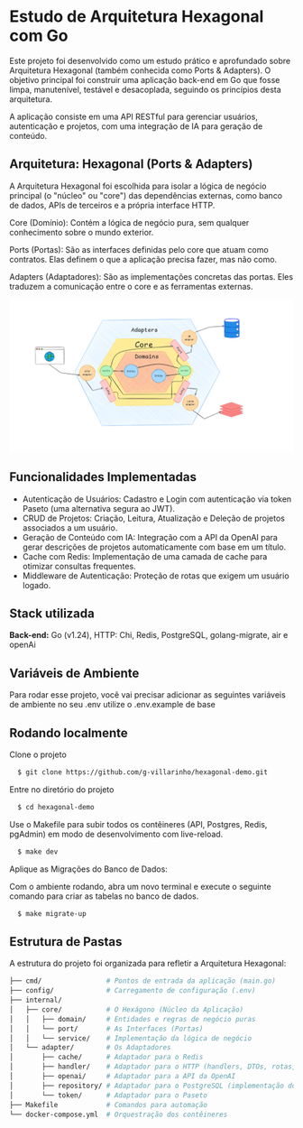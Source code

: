 
# Estudo de Arquitetura Hexagonal com Go

Este projeto foi desenvolvido como um estudo prático e aprofundado sobre Arquitetura Hexagonal (também conhecida como Ports & Adapters). O objetivo principal foi construir uma aplicação back-end em Go que fosse limpa, manutenível, testável e desacoplada, seguindo os princípios desta arquitetura.


A aplicação consiste em uma API RESTful para gerenciar usuários, autenticação e projetos, com uma integração de IA para geração de conteúdo.


## Arquitetura: Hexagonal (Ports & Adapters)
A Arquitetura Hexagonal foi escolhida para isolar a lógica de negócio principal (o "núcleo" ou "core") das dependências externas, como banco de dados, APIs de terceiros e a própria interface HTTP.

Core (Domínio): Contém a lógica de negócio pura, sem qualquer conhecimento sobre o mundo exterior.

Ports (Portas): São as interfaces definidas pelo core que atuam como contratos. Elas definem o que a aplicação precisa fazer, mas não como.

Adapters (Adaptadores): São as implementações concretas das portas. Eles traduzem a comunicação entre o core e as ferramentas externas.

![Diagrama da arquitetura hexagonal do projeto](docs/images/arquitetura.png)

## Funcionalidades Implementadas

- Autenticação de Usuários: Cadastro e Login com autenticação via token Paseto (uma alternativa segura ao JWT).
- CRUD de Projetos: Criação, Leitura, Atualização e Deleção de projetos associados a um usuário.
- Geração de Conteúdo com IA: Integração com a API da OpenAI para gerar descrições de projetos automaticamente com base em um título.
- Cache com Redis: Implementação de uma camada de cache para otimizar consultas frequentes.
- Middleware de Autenticação: Proteção de rotas que exigem um usuário logado.


## Stack utilizada

**Back-end:**  Go (v1.24), HTTP: Chi, Redis, PostgreSQL, golang-migrate, air e openAi


## Variáveis de Ambiente

Para rodar esse projeto, você vai precisar adicionar as seguintes variáveis de ambiente no seu .env utilize o .env.example de base


## Rodando localmente

Clone o projeto

```bash
  $ git clone https://github.com/g-villarinho/hexagonal-demo.git
```

Entre no diretório do projeto

```bash
  $ cd hexagonal-demo
```
 
Use o Makefile para subir todos os contêineres (API, Postgres, Redis, pgAdmin) em modo de desenvolvimento com live-reload.

```bash
  $ make dev
```

Aplique as Migrações do Banco de Dados:

Com o ambiente rodando, abra um novo terminal e execute o seguinte comando para criar as tabelas no banco de dados.

```bash
  $ make migrate-up
```

## Estrutura de Pastas
A estrutura do projeto foi organizada para refletir a Arquitetura Hexagonal:

```bash
├── cmd/                # Pontos de entrada da aplicação (main.go)
├── config/             # Carregamento de configuração (.env)
├── internal/
│   ├── core/           # O Hexágono (Núcleo da Aplicação)
│   │   ├── domain/     # Entidades e regras de negócio puras
│   │   └── port/       # As Interfaces (Portas)
│   │   └── service/    # Implementação da lógica de negócio
│   └── adapter/        # Os Adaptadores
│       ├── cache/      # Adaptador para o Redis
│       ├── handler/    # Adaptador para o HTTP (handlers, DTOs, rotas, middlwares)
│       ├── openai/     # Adaptador para a API da OpenAI
│       ├── repository/ # Adaptador para o PostgreSQL (implementação do repositório)
│       └── token/      # Adaptador para o Paseto
├── Makefile            # Comandos para automação
└── docker-compose.yml  # Orquestração dos contêineres

```
